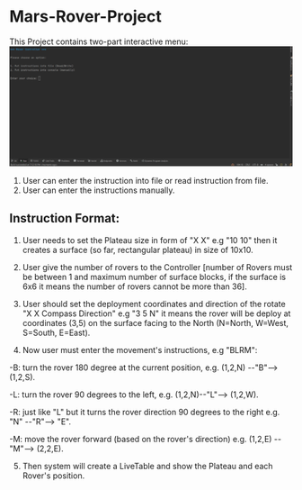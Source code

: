 # Mars-Rover-Project
This Project contains two-part interactive menu:
![](https://github.com/vahidkianfar/Mars-Rover-Project/blob/master/Mars-Rover-Project/Gif/Rover.gif)
1. User can enter the instruction into file or read instruction from file.
2. User can enter the instructions manually.

## Instruction Format:
1. User needs to set the Plateau size in form of "X X" e.g "10 10" then it creates a surface (so far, rectangular plateau) in size of 10x10.
2. User give the number of rovers to the Controller [number of Rovers must be between 1 and maximum number of surface blocks, if the surface is 6x6 it means the number of rovers cannot be more than 36].
3. User should set the deployment coordinates and direction of the rotate "X X Compass Direction" e.g "3 5 N" it means the rover will be deploy at
   coordinates (3,5) on the surface facing to the North (N=North, W=West, S=South, E=East).
 
4. Now user must enter the movement's instructions, e.g "BLRM":

  -B: turn the rover 180 degree at the current position, e.g. (1,2,N) --"B"--> (1,2,S).
  
  -L: turn the rover 90 degrees to the left, e.g. (1,2,N)--"L"--> (1,2,W).
  
  -R: just like "L" but it turns the rover direction 90 degrees to the right e.g. "N" --"R"--> "E".
  
  -M: move the rover forward (based on the rover's direction) e.g. (1,2,E) --"M"--> (2,2,E).
 
  
  
5. Then system will create a LiveTable and show the Plateau and each Rover's position.
